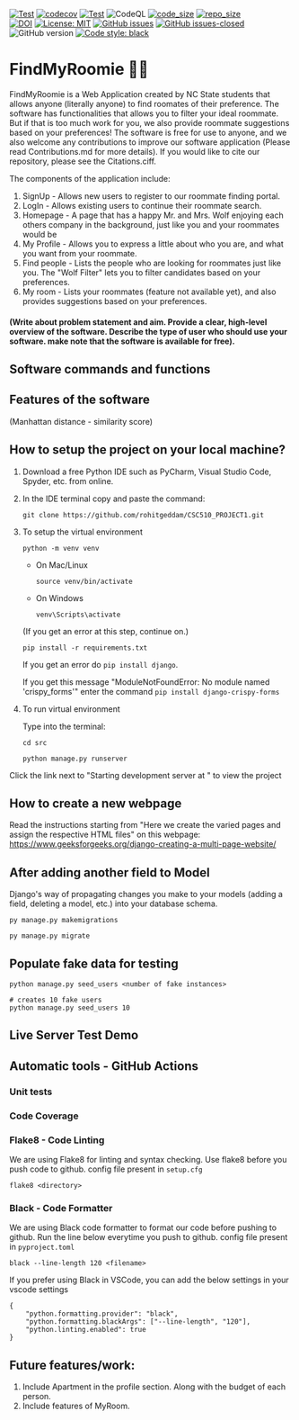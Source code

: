 [![Test](https://github.com/rohitgeddam/FindMyRoomie/actions/workflows/unit_tests.yml/badge.svg)](https://github.com/rohitgeddam/FinMyRoomie/actions/workflows/unit_tests.yml)
[![codecov](https://codecov.io/gh/rohitgeddam/FindMyRoomie/branch/main/graph/badge.svg?token=PCOHJETYCD)](https://codecov.io/gh/rohitgeddam/FindMyRoomie)
[![Test](https://github.com/rohitgeddam/FindMyRoomie/actions/workflows/linting.yml/badge.svg)](https://github.com/rohitgeddam/FinMyRoomie/actions/workflows/linting.yml)
![CodeQL](https://github.com/rohitgeddam/FindMyRoomie/workflows/CodeQL/badge.svg)
[![code_size](https://img.shields.io/github/languages/code-size/rohitgeddam/CSC510_PROJECT1)](https://github.com/rohitgeddam/CSC510_PROJECT1) 
[![repo_size](https://img.shields.io/github/repo-size/rohitgeddam/CSC510_PROJECT1)](https://github.com/rohitgeddam/CSC510_PROJECT1)</br>
[![DOI](https://zenodo.org/badge/DOI/10.5281/zenodo.7155519.svg)](https://doi.org/10.5281/zenodo.7155519)
[![License: MIT](https://img.shields.io/badge/License-MIT-yellow.svg)](https://opensource.org/licenses/MIT)
[![GitHub issues](https://img.shields.io/github/issues/rohitgeddam/FindMyRoomie.svg)](https://GitHub.com/rohitgeddam/FindMyRoomie/issues/)
[![GitHub issues-closed](https://img.shields.io/github/issues-closed/rohitgeddam/FindMyRoomie.svg)](https://GitHub.com/rohitgeddam/FindMyRoomie/issues?q=is%3Aissue+is%3Aclosed)
![GitHub version](https://img.shields.io/github/v/release/rohitgeddam/FindMyRoomie)
[![Code style: black](https://img.shields.io/badge/code%20style-black-000000.svg)](https://github.com/psf/black)


# FindMyRoomie 👯‍♂️

FindMyRoomie is a Web Application created by NC State students that allows anyone (literally anyone) to find roomates of their preference. The software has functionalities that allows you to filter your ideal roommate. But if that is too much work for you, we also provide roommate suggestions based on your preferences! The software is free for use to anyone, and we also welcome any contributions to improve our software application (Please read Contributions.md for more details). If you would like to cite our repository, please see the Citations.ciff. 

The components of the application include:
1. SignUp - Allows new users to register to our roommate finding portal.
2. LogIn - Allows existing users to continue their roommate search.
3. Homepage - A page that has a happy Mr. and Mrs. Wolf enjoying each others company in the background, just like you and your roommates would be 
4. My Profile - Allows you to express a little about who you are, and what you want from your roommate.
5. Find people - Lists the people who are looking for roommates just like you. The "Wolf Filter" lets you to filter candidates based on your preferences.
6. My room - Lists your roommates (feature not available yet), and also provides suggestions based on your preferences.  

#### (Write about problem statement and aim. Provide a clear, high-level overview of the software. Describe the type of user who should use your software. make note that the software is available for free).

## Software commands and functions

## Features of the software
(Manhattan distance - similarity score)

## How to setup the project on your local machine?
1. Download a free Python IDE such as PyCharm, Visual Studio Code, Spyder, etc. from online.

2. In the IDE terminal copy and paste the command: 

   `git clone https://github.com/rohitgeddam/CSC510_PROJECT1.git`

3. To setup the virtual environment

   `python -m venv venv`

    * On Mac/Linux
    
      `source venv/bin/activate`
    * On Windows
    
      `venv\Scripts\activate`
   
   (If you get an error at this step, continue on.)
   
   `pip install -r requirements.txt`

   If you get an error do `pip install django`. 
   
   If you get this message "ModuleNotFoundError: No module named 'crispy_forms'" enter the command `pip install django-crispy-forms`

4. To run virtual environment

   Type into the terminal:

   `cd src`

   `python manage.py runserver`
   
Click the link next to "Starting development server at " to view the project

## How to create a new webpage

Read the instructions starting from "Here we create the varied pages and assign the respective HTML files" on this webpage: https://www.geeksforgeeks.org/django-creating-a-multi-page-website/

## After adding another field to Model
Django's way of propagating changes you make to your models (adding a field, deleting a model, etc.) into your database schema.

   `py manage.py makemigrations`
   
   `py manage.py migrate`

## Populate fake data for testing

```
python manage.py seed_users <number of fake instances>

# creates 10 fake users
python manage.py seed_users 10
```

## Live Server Test Demo

## Automatic tools - GitHub Actions

### Unit tests

### Code Coverage

### Flake8 - Code Linting

We are using Flake8 for linting and syntax checking.
Use flake8 before you push code to github.
config file present in `setup.cfg`

```
flake8 <directory>
```

### Black - Code Formatter

We are using Black code formatter to format our code before pushing to github.
Run the line below everytime you push to github.
config file present in `pyproject.toml`
```
black --line-length 120 <filename>
```

If you prefer using Black in VSCode, you can add the below settings in your vscode settings
```
{
    "python.formatting.provider": "black",
    "python.formatting.blackArgs": ["--line-length", "120"],
    "python.linting.enabled": true
}
```

## Future features/work:
1. Include Apartment in the profile section. Along with the budget of each person.
2. Include features of MyRoom.
